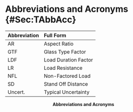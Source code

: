 # Abbreviations and Acronyms {#Sec:TAbbAcc}

<div id="Table:TAbbAcc"></div>

|Abbreviation|Full Form           |
|:-----------|:-------------------|
|AR          |Aspect Ratio        |
|GTF         |Glass Type Factor   |
|LDF         |Load Duration Factor|
|LR          |Load Resistance     |
|NFL         |Non-Factored Load   |
|SD          |Stand Off Distance  |
|Uncert.     |Typical Uncertainty |

**<p align="center">Abbreviations and Acronyms</p>**
